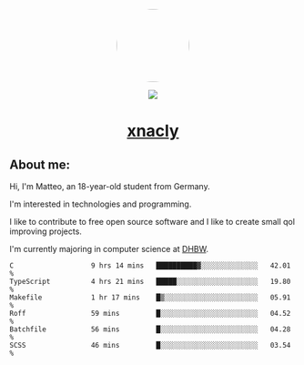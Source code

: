 <p align="center">
  <img style="border-radius: 100px" width="128" height="128" src="https://avatars.githubusercontent.com/u/47723417?v=4"/>
</p>
<p align="center">
  <img src="https://komarev.com/ghpvc/?username=xnacly&&style=flat-square"/>
</p>

<h1 align="center"><a href="https://xnacly.me/"> xnacly</a> </h1>

<h2> About me:</h2>

<p>Hi, I'm Matteo, an 18-year-old student from Germany. </p>
<p>I'm interested in technologies and programming.</p>
<p>I like to contribute to free open source software and I like to create small qol improving projects.</p>
<p>I'm currently majoring in computer science at <a href="https://www.dhbw.de/startseite">DHBW</a>.</p>

<!--START_SECTION:waka-->

```text
C                   9 hrs 14 mins   ██████████▓░░░░░░░░░░░░░░   42.01 %
TypeScript          4 hrs 21 mins   █████░░░░░░░░░░░░░░░░░░░░   19.80 %
Makefile            1 hr 17 mins    █▒░░░░░░░░░░░░░░░░░░░░░░░   05.91 %
Roff                59 mins         █░░░░░░░░░░░░░░░░░░░░░░░░   04.52 %
Batchfile           56 mins         █░░░░░░░░░░░░░░░░░░░░░░░░   04.28 %
SCSS                46 mins         █░░░░░░░░░░░░░░░░░░░░░░░░   03.54 %
```

<!--END_SECTION:waka-->
